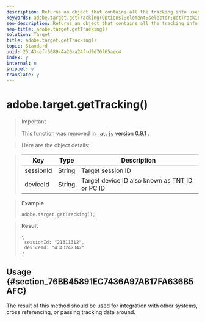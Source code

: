 ```yaml
---
description: Returns an object that contains all the tracking info used by Target.
keywords: adobe.target.getTracking(Options);element;selector;getTracking;tracking
seo-description: Returns an object that contains all the tracking info used by Target.
seo-title: adobe.target.getTracking()
solution: Target
title: adobe.target.getTracking()
topic: Standard
uuid: 25c43cef-5089-4a20-a24f-d9d76f65aec4
index: y
internal: n
snippet: y
translate: y
---
```


# adobe.target.getTracking()



>>[!IMPORTANT]
>>
>>This function was removed in[ ` at.js` version 0.9.1 ](r_target-atjs-versions.md#reference_DBB5EDB79EC44E558F9E08D4774A0F7A). 
>

>Here are the object details:


>|  Key  | Type  | Description  |
>|---|---|---|
>|  sessionId  | String  | Target session ID  |
>|  deviceId  | String  | Target device ID also known as TNT ID or PC ID  |

>**Example** 
>
>```
>adobe.target.getTracking();
>```

>**Result** 
>
>```
>{ 
>  sessionId: "21311312", 
>  deviceId: "4343242342" 
>}
>```


## Usage {#section_76BB45891EC7436A97AB17FA636B5AFC}

The result of this method should be used for integration with other systems, cross referencing, or passing tracking data around.
